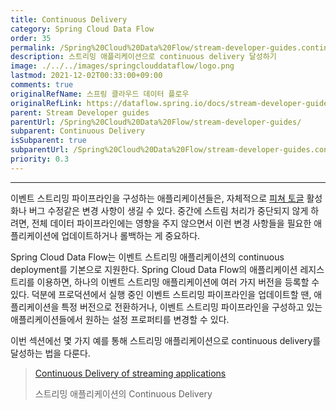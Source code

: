 ```yaml
---
title: Continuous Delivery
category: Spring Cloud Data Flow
order: 35
permalink: /Spring%20Cloud%20Data%20Flow/stream-developer-guides.continuous-delivery/
description: 스트리밍 애플리케이션으로 continuous delivery 달성하기
image: ./../../images/springclouddataflow/logo.png
lastmod: 2021-12-02T00:33:00+09:00
comments: true
originalRefName: 스프링 클라우드 데이터 플로우
originalRefLink: https://dataflow.spring.io/docs/stream-developer-guides/continuous-delivery/
parent: Stream Developer guides
parentUrl: /Spring%20Cloud%20Data%20Flow/stream-developer-guides/
subparent: Continuous Delivery
isSubparent: true
subparentUrl: /Spring%20Cloud%20Data%20Flow/stream-developer-guides.continuous-delivery/
priority: 0.3
---
```


---

이벤트 스트리밍 파이프라인을 구성하는 애플리케이션들은, 자체적으로 [피쳐 토글](https://en.wikipedia.org/wiki/Feature_toggle) 활성화나 버그 수정같은 변경 사항이 생길 수 있다. 중간에 스트림 처리가 중단되지 않게 하려면, 전체 데이터 파이프라인에는 영향을 주지 않으면서 이런 변경 사항들을 필요한 애플리케이션에 업데이트하거나 롤백하는 게 중요하다.

Spring Cloud Data Flow는 이벤트 스트리밍 애플리케이션의 continuous deployment를 기본으로 지원한다. Spring Cloud Data Flow의 애플리케이션 레지스트리를 이용하면, 하나의 이벤트 스트리밍 애플리케이션에 여러 가지 버전을 등록할 수 있다. 덕분에 프로덕션에서 실행 중인 이벤트 스트리밍 파이프라인을 업데이트할 땐, 애플리케이션을 특정 버전으로 전환하거나, 이벤트 스트리밍 파이프라인을 구성하고 있는 애플리케이션들에서 원하는 설정 프로퍼티를 변경할 수 있다.

이번 섹션에선 몇 가지 예를 통해 스트리밍 애플리케이션으로 continuous delivery를 달성하는 법을 다룬다.

> [Continuous Delivery of streaming applications](../stream-developer-guides.continuous-delivery.streaming-applications)
>
> 스트리밍 애플리케이션의 Continuous Delivery